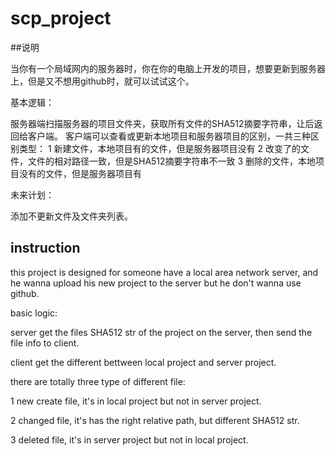 # scp_project

##说明

当你有一个局域网内的服务器时，你在你的电脑上开发的项目，想要更新到服务器上，但是又不想用github时，就可以试试这个。

基本逻辑：

服务器端扫描服务器的项目文件夹，获取所有文件的SHA512摘要字符串，让后返回给客户端。
客户端可以查看或更新本地项目和服务器项目的区别，一共三种区别类型：
1 新建文件，本地项目有的文件，但是服务器项目没有
2 改变了的文件，文件的相对路径一致，但是SHA512摘要字符串不一致
3 删除的文件，本地项目没有的文件，但是服务器项目有

未来计划：

添加不更新文件及文件夹列表。

## instruction

this project is designed for someone have a local area network server, and he wanna upload his new project to the server but he don't wanna use github.

basic logic:

server get the files SHA512 str of the project on the server, then send the file info to client.

client get the different bettween local project and server project.

there are totally three type of different file:

1 new create file, it's in local project but not in server project.

2 changed file, it's has the right relative path, but different SHA512 str.

3 deleted file, it's in server project but not in local project.
